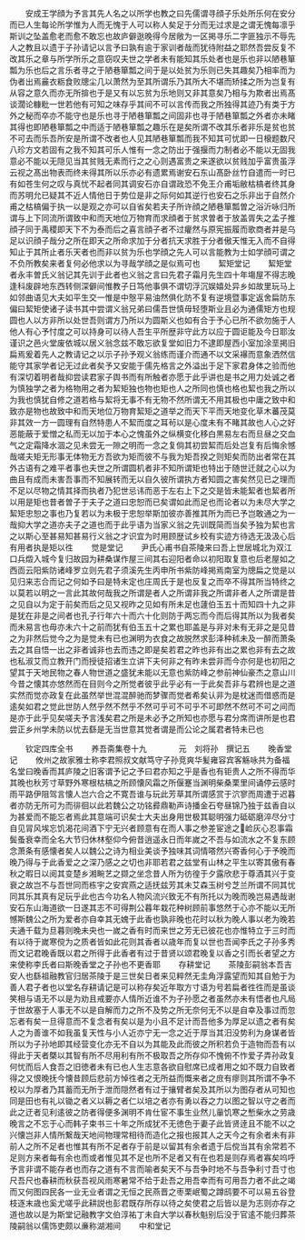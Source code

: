 <!-- { "loadSidebar": true } -->
　　安成王学顔为予言其先人名之以所学也教之曰先儒谓寻顔子乐处所乐何在安分而已人生每论所学惟为人而无愧于人可以称人矣足于分而无过求是之谓无愧每凛乎斯训之坠盖愈老而愈不敢忘也故庐僻逖晚得今居敞为一区掲寻乐二字匪独示不辱先人之教且以遗于子孙请记以言予曰孰有逾于家训者哉而犹待附益之耶然吾尝反复不改其乐之章与所学所乐之意窃叹夫世之学者未有能知其乐处者也是乐也非以陋巷箪瓢为乐也后之言乐者寻之于陋巷箪瓢之间于是以处贫为乐则已失其趣矣乃相率而为伪者出焉麄衣粝食败牕尘几以萧然为至其所谓乐乃其所大不堪而矫揉之所为岂复有从容之意久而亦无所揜也于是又有以忘贫为乐地则又非其意矣乃相与为欺者出焉髙谈濶论糠粃一世若他有可知之味存乎其间不可以言传而我之所独得其迹乃有类于方外之秘而卒亦不能守也是乐也寻于陋巷箪瓢之间固非也寻于陋巷箪瓢之外者亦未睹其得也即陋巷箪瓢之中而适于陋巷箪瓢之趣乐在是矣所谓不改其乐者非乐是贫也贫不可去而乐吾所安是所谓不改者也人见其陋巷箪瓢而我不知其可忧即一日榱题数尺八珍方文若固有之我不知其可乐人惟有一念之防出于强揠而力制者必不能以无固我意必不能以无隠见当其贫贱无素而行之之心则遇富贵之来遂欲以贫贱加乎富贵虽浮云视之髙出物表而终未得其所以乐亦必有遗累焉谢安石东山髙卧丝竹自遣而一时已有如苍生何之叹与真忧不起者同其调安石亦自谓政恐不免王介甫垢敝枯槁者终其身而苏明允已疑其不近人情他日于势位是非之际何如其逆行也安石之乐非出于自然介甫之枯槁偏于执一以是观之亦可以自省矣若夫子所许顔之陋巷箪瓢曽之浴沂咏归所谓与上下同流所谓致中和而天地位万物育而求顔者于贫求曽者于放盖胥失之孟子推顔子同于禹稷即天下不为泰而后之喜言顔子者不过癯然与原宪振履而歌商者并是乌足以识顔子哉分之所在即天之所命求加于分者抗天求胜于分者傲天惟无入而不自得知止于其所止者乐天者也而非以贫为乐也学顔之先人可以言能教为士如学顔可谓之不负所教矣来者复何必他求以为寻哉学顔之是似焉可也
　　絜矩堂记
　　絜矩堂者永丰曽氏义翁记其先训于此者也义翁之言曰先君子霜月先生四十年塲屋不得志晚逢科废辟地东西转侧深僻间惟教子日笃他事俱不谓切浮沉娱嬉处异乡如故里玩马上如邻曲语见大夫如平生交一惟是中慤平易油然俱化防不复有逆境暨事定返舍扁防东偏曰絜矩使诸子读书其中尝谓义翁兄弟曰儒吾世慎毋轻堕斯业且必为通儒矩方也规圆也人以方非所以处世吾则谓方乃所以为圆斯义也如有合于予心已所不欲勿施于人他人有心予忖度之可以持身可以待人吾生平所歴非守此方以应于圆讵能及今日耶汝谨识之邑火堂废依城以居义翁念兹不敢忘欲复堂如旧力不逮即屋西小室加涂垩掲旧扁焉爰着先人之教请记之以示子孙予观义翁练而谨介而通不以文采襮而意象洒然信能守其家学者记无过此者矣予又安能于儒先格言之外溢出于足下家君身体之验而他有深切着明者哉抑尝读君家子舆书而有所触者亦愿于此乎讲也是书之用力处诚之者为慎独学之者为格物用之者为絜矩独也物也矩也人之所同也慎也格也絜也我之所以为我也慎犹自修之道若格与絜将无事不有无物不然所谓无不用其极也中庸之致中和致亦是物也故致中和而天地位万物育絜矩之道举之而天下平而天地变化草木蕃茂莫非其效一方一圆理有自然特患人不絜而度之耳茍以是心度未有不睹其故也人心之好恶能蔽于爱憎之私而无以加于本心之愧虽外之纵横变化移白黒易左右而旦昼之交血气之定霜降水涸之见未尝无一隙之明而一念之复倘其初尝絜而后处岂复有后悔余憾哉嗟夫矩无形事无体物无方吾欲为矩而彼不与我为矩吾揆之则矩矣而防出者常在其外古语有之难平者事也夫世之所谓圆机者非不知所谓矩也特出于随世迁就之心以为曲且有成而未害吾事而不知展转而无以自久彼所谓执方者知圆之害矣然见已之理而不足以尽物之情其择而执者乃犯世忌讳而恶于左右上下之交是皆未能絜者也絜者所以用是矩也昔者曽子于夫子之道曰忠恕而已矣谓如此而足也而论者以为未尽大学之絜矩忠恕之事也乃复若以为未极于忠恕举斯加彼亦善推其所为而已予岂敢通之为一哉抑大学之道亦夫子之道也而于此乎语为当家义翁之先训既简而当矣予独为絜也言之以斯心至甚易知甚易行义翁之才识宜为时用顾歴试乡校有实迹方待选无汲汲心后有用者执是矩以徃
　　觉是堂记
　　尹氏心甫书自茶陵来曰吾上世居城北为双江口兵燬入城今复归故园为耕桑谋作屋三间其右迎阳者命以初阳取复意也后老屋如之西靣云阳紫防诸峰罗立则先君子须溪先生丙申所书紫防峰掲焉南室为牕扁之觉是以见归来志合而记之何如予曰是特未定也庄周氏于是也反复之而卒不得其所当特终之以莫若以明之一言此其故何哉我之所谓是者人之所谓非我之所谓非者人之所谓是昔之见自以为定于前矣而后之见又视昨之见如有所未足也蘧伯玉五十而知四十九之非是犹在非是之间者也孔子行年六十而六十化则防于两忘而今而后得其所以为我者矣而未易言也毋亦未六十之前而犹有伯玉五十之累也耶盖是与非对未有无非之是见昔之为非然后觉今之为是觉未有已也渊明为衣食之故脱然求彭泽种秫未及一醉而萧条去之其自悟一出之非者诚非也去而违之即是矣若君之昨也非有出之累也非有去之故也私淑艾而立教开门而授徒招诸生立讲下夫何非之有昨未尝非而今亦何是也初阳之望其于天地民物之春人物世道之盛犹未能以无意也紫防峰之参前神仙豪杰之意山川今昔之懐其亦悠然而在目则今之所觉者彼乎此乎必有一于此矣吾非与君辨也是之道实然而觉亦政复在此虽然举世混混醉驰而梦骤而觉者希矣认非为是枕迷而借惑而是逺矣如君之觉此世防人然乎然不然乎不然可乎可不可乎不可即然不然可不可之间而是亦于此乎见矣嗟夫予言浅矣君之所是未必予之所知也亦愿与君分席而讲所是也君尝正乡州学未防以忧去繇是无当世意其觉者谓是而公论之属君者特未已也










　　钦定四库全书
　　养吾斋集卷十九　　　　元　刘将孙　撰记五
　　晚香堂记
　　攸州之故家雅士称李君照叔文献笃守子孙竞爽华髪雍容宾客觞咏共为备福名堂曰晚香而其庐陵之旧客谓予记之予曰君亦知之乎是香也有钜贵人之所不得而华其晚也秋芳寸草野外寒根枯槁之所顾懐风霜之所偃蹇当渊明柴桑栗里间诵停云感时雨平路伊阻驾言懐人岂六合之不寛吾谁与玩此芳草其所谓感赏于泬寥而周遭于迟暮者亦防无所可为而徘徊以此若魏公之功铭彛鼎勒声诗播金石夸昼锦乃独于兹香自以为甚爱而不能忘者焉此其意端可识矣士大夫出身用世极其聪明强力砥砺磨淬尽分寸自见冐风埃忘饥渴花间酒下宁无兴者顾意有在而人事之参差宦途之崄灰心忍事霜鬓蚤衰幸而全名大节归休林壑仰今俯昔逍遥永日而年嵗之不吾与如流水之不复东顾念萧条有感懐者矣人以魏公之诗为相业美谈予独味其词情嗒然兴寄香何心于予晚而晚乃得与于此香爱之之深乃感之之切也非耶若君之兹堂有山林之平生以寄其傲有春秋之暇日以阅其变楚乡湘畹艺之撷之坐念昔人所为彷徨于夕露欣悲于尊酒其兴于变衰之故岂不与吾世同而栋宇之安宾燕之适抚兹芳其未艾森玉树兮芝兰所谓不同其忧同其乐其真有足玩乎此也古今功名人物风流兴致无不有所托以为晚而晚岂易遇哉谢安石东山海道欲一日遂其志不可得荆公暮年栽花种树顾前事悠然于心亦不能以无所憾斯魏公之所为爱者亦自幸其无媿于此香也孰非晚也花时以秋为晚人事以老为晚若夫通千载为旦暮则晚未央也一嵗之香有时而来世之芳无已彼花也亦惟特立于三时而有以待于嵗寒傥为之质者皆如此花则其香者以歳年而复以世也吾闻李氏之子孙多秀而文记君晚香既以君之所得于此香者有过于昔贤以颂君晚复以香之引而长者望之方来使称李氏者曰斯晚香堂之子孙也不更香耶
　　存耕堂记
　　茶陵彭嗣翁本吾吉安人也繇祖融教官归居茶陵于是三世矣日者来见粹然无圭角浮露望而知其自勉于为善人君子者也以堂名存耕请记是可以称存矣近年取方寸语为号若扁者徃徃而是虽谈笑相与语无不以是为劝且戒要亦人情所近谁不为子孙愿之者虽然亦未有悟者也凡局于世故塞于人事无不以是自解而力之所不及势之所无奈何无不以是自幸及事过而忽忘者有矣一旦得意而不复念者有矣以是为小且不足计而吾他多为厚足以遗之者有矣人之为善谁不如我虽复天性与小人近亦宁无一念之近于厚当其汨没势利为身谋者皆所以为子孙地即其经营变化亦无不自以为其能及此而彼之所积若负于造物而吾有以得此于天者槩以其智有所不尽用利有所不极取吾之所存仰不愧俯不怍爱子弄孙政复何忧而后人食吾之旧徳者未有已也人生志意各欲自慰席已成者用之如不既力自致者得之又恨晚抚今懐昔顾后悲前方悼徃者之无所益而慨来者之庻有瘳则其所谓不争不校以为厚者乃其蓄而无所于泄而隠然者有过于攘臂者矣及其所以为图存者从可知也同是田也有礼以锄之者义以耨之者仁以培之者亦有勇以吞之力以图之智以守之者而此之迂者见利逺彼之防者得便多渊明不肯仕宦不事生业然儿軰饥寒之慙柴水之劳歳晚言之不忘于心而韩子束书三十年之所成犹不无徳色于妻子此皆贤逹且不能不以之兴懐岂非人情所繋哉天地间物理常相待而造化之报也报其人之天今之有余者未有非前人之所不足者也惟其有所不足者存于前是以留其有余者遗于后傥当其有余常若不足则方来者每有余也而或者惟见其不足也所不足者又有在也若是则存焉者寡矣呜呼予言非谓不能存者也而存之道有不言而喻者矣天不与吾争时地不与吾争利寸吾寸也尺吾尺也春耕而秋获吾视风雨寒暑常不给于赴吾之用吾幸而有可用吾力者不此之竭而又何图四民各一业无业者谓之无恒之民燕晋之枣栗岷蜀之蹲鸱要不可以易五谷登枝逐末歳也奚尤嗟乎此耕説也彭君既存所存以待之矣使君之后皆以是为志则亦存之道也故以是为斯堂记融教字文伯淳祐丁未自大学以春秋魁别后没于官逺不能归葬茶陵嗣翁以儒饰吏颇以亷称湖湘间
　　中和堂记
